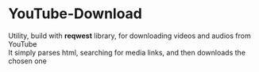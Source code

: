 # YouTube-Download
Utility, build with **reqwest** library, for downloading videos and audios from YouTube\
It simply parses html, searching for media links, and then downloads the chosen one 
